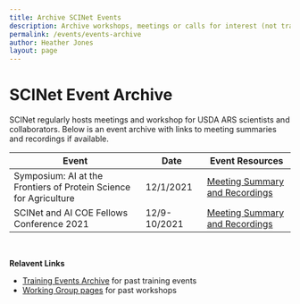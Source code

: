 ```yaml
---
title: Archive SCINet Events 
description: Archive workshops, meetings or calls for interest (not trainings)
permalink: /events/events-archive
author: Heather Jones
layout: page
---
```


# SCINet Event Archive

SCINet regularly hosts meetings and workshop for USDA ARS scientists and collaborators. Below is an event archive with links to meeting summaries and recordings if available. 

|**Event** | **Date** | **Event Resources** | 
|------|------|------|
|Symposium: AI at the Frontiers of Protein Science for Agriculture | 12/1/2021 |[ Meeting Summary and Recordings](https://scinet.usda.gov/training-archive/2021-12-01-protein-science-symposium/) |  
|SCINet and AI COE Fellows Conference 2021 | 12/9-10/2021 |[ Meeting Summary and Recordings](/training-archive/2021-11-09-Fellows-conference/) |  

<br>

**Relavent Links**
- [Training Events Archive](/training-archive/) for past training events
- [Working Group pages](/working-groups/) for past workshops 
